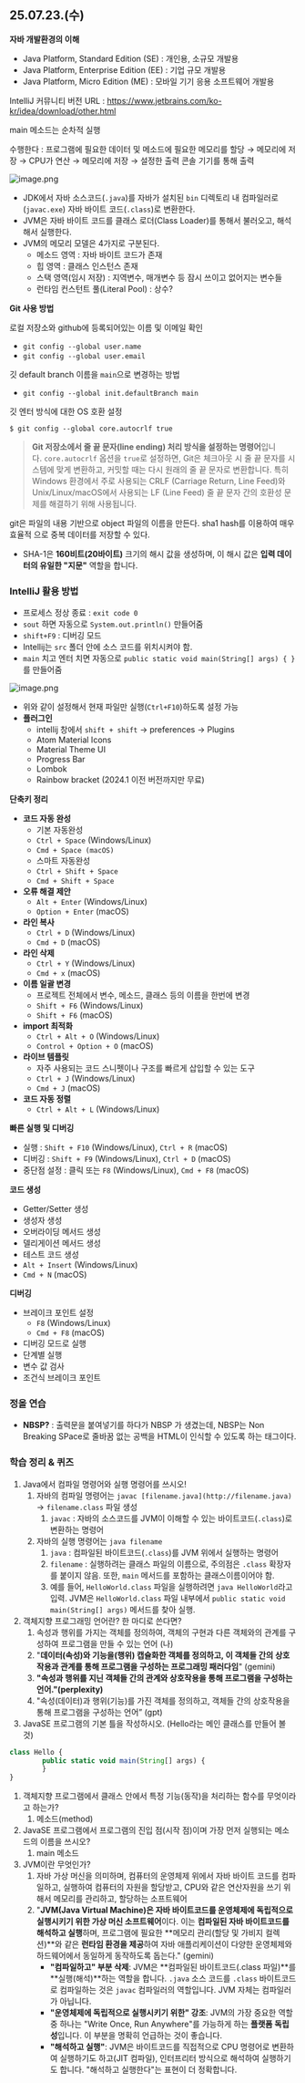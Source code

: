 ## 25.07.23.(수)

**자바 개발환경의 이해**

- Java Platform, Standard Edition (SE) : 개인용, 소규모 개발용
- Java Platform, Enterprise Edition (EE) : 기업 규모 개발용
- Java Platform, Micro Edition (ME) : 모바일 기기 응용 소프트웨어 개발용

IntelliJ 커뮤니티 버전 URL : https://www.jetbrains.com/ko-kr/idea/download/other.html

main 메소드는 순차적 실행

수행한다 : 프로그램에 필요한 데이터 및 메소드에 필요한 메모리를 할당 → 메모리에 저장 → CPU가 연산 → 메모리에 저장 → 설정한 출력 콘솔 기기를 통해 출력

![image.png](attachment:0604fb43-f83d-464e-b478-73315f5a0fd9:image.png)

- JDK에서 자바 소스코드(`.java`)를 자바가 설치된 `bin` 디렉토리 내 컴파일러로(`javac.exe`) 자바 바이트 코드(`.class`)로 변환한다.
- JVM은 자바 바이트 코드를 클래스 로더(Class Loader)를 통해서 불러오고, 해석해서 실행한다.
- JVM의 메모리 모델은 4가지로 구분된다.
    - 메소드 영역 : 자바 바이트 코드가 존재
    - 힙 영역 : 클래스 인스턴스 존재
    - 스택 영역(임시 저장) : 지역변수, 매개변수 등 잠시 쓰이고 없어지는 변수들
    - 런타임 컨스턴트 풀(Literal Pool) : 상수?

**Git 사용 방법**

로컬 저장소와 github에 등록되어있는 이름 및 이메일 확인

- `git config --global user.name`
- `git config --global user.email`

깃 default branch 이름을 `main`으로 변경하는 방법

- `git config --global init.defaultBranch main`

깃 엔터 방식에 대한 OS 호환 설정

`$ git config --global core.autocrlf true`

> **Git 저장소에서 줄 끝 문자(line ending) 처리 방식을 설정하는 명령어**입니다. `core.autocrlf` 옵션을 `true`로 설정하면, Git은 체크아웃 시 줄 끝 문자를 시스템에 맞게 변환하고, 커밋할 때는 다시 원래의 줄 끝 문자로 변환합니다. 특히 Windows 환경에서 주로 사용되는 CRLF (Carriage Return, Line Feed)와 Unix/Linux/macOS에서 사용되는 LF (Line Feed) 줄 끝 문자 간의 호환성 문제를 해결하기 위해 사용됩니다.
> 

git은 파일의 내용 기반으로 object 파일의 이름을 만든다. sha1 hash를 이용하여 매우 효율적
으로 중복 데이터를 저장할 수 있다.

- SHA-1은 **160비트(20바이트)** 크기의 해시 값을 생성하며, 이 해시 값은 **입력 데이터의 유일한 "지문"** 역할을 합니다.

### IntelliJ 활용 방법

- 프로세스 정상 종료 : `exit code 0`
- `sout` 하면 자동으로 `System.out.println()` 만들어줌
- `shift+F9` : 디버깅 모드
- Intellij는 `src` 폴더 안에 소스 코드를 위치시켜야 함.
- `main` 치고 엔터 치면 자동으로 `public static void main(String[] args) { }` 를 만들어줌

![image.png](attachment:5c44a11f-60b1-4edb-91d8-3d5a0aa80522:image.png)

- 위와 같이 설정해서 현재 파일만 실행(`Ctrl+F10`)하도록 설정 가능
- **플러그인**
    - intellij 창에서 `shift + shift` → preferences → Plugins
    - Atom Material Icons
    - Material Theme UI
    - Progress Bar
    - Lombok
    - Rainbow bracket (2024.1 이전 버전까지만 무료)

**단축키 정리**

- **코드 자동 완성**
    - 기본 자동완성
    - `Ctrl + Space` (Windows/Linux)
    - `Cmd + Space (macOS)`
    - 스마트 자동완성
    - `Ctrl + Shift + Space`
    - `Cmd + Shift + Space`
- **오류 해결 제안**
    - `Alt + Enter` (Windows/Linux)
    - `Option + Enter` (macOS)
- **라인 복사**
    - `Ctrl + D` (Windows/Linux)
    - `Cmd + D` (macOS)
- **라인 삭제**
    - `Ctrl + Y` (Windows/Linux)
    - `Cmd + x`  (macOS)
- **이름 일괄 변경**
    - 프로젝트 전체에서 변수, 메소드, 클래스 등의 이름을 한번에 변경
    - `Shift + F6` (Windows/Linux)
    - `Shift + F6` (macOS)
- **import 최적화**
    - `Ctrl + Alt + O` (Windows/Linux)
    - `Control + Option + O` (macOS)
- **라이브 템플릿**
    - 자주 사용되는 코드 스니펫이나 구조를 빠르게 삽입할 수 있는 도구
    - `Ctrl + J` (Windows/Linux)
    - `Cmd + J` (macOS)
- **코드 자동 정렬**
    - `Ctrl + Alt + L` (Windows/Linux)
    

**빠른 실행 및 디버깅**

- 실행 : `Shift + F10` (Windows/Linux), `Ctrl + R` (macOS)
- 디버깅 : `Shift + F9` (Windows/Linux), `Ctrl + D` (macOS)
- 중단점 설정 : 클릭 또는 `F8` (Windows/Linux), `Cmd + F8` (macOS)

**코드 생성**

- Getter/Setter 생성
- 생성자 생성
- 오버라이딩 메서드 생성
- 델리게이션 메서드 생성
- 테스트 코드 생성
- `Alt + Insert` (Windows/Linux)
- `Cmd + N` (macOS)

**디버깅**

- 브레이크 포인트 설정
    - `F8` (Windows/Linux)
    - `Cmd + F8` (macOS)
- 디버깅 모드로 실행
- 단계별 실행
- 변수 값 검사
- 조건식 브레이크 포인트

### 정올 연습

- **NBSP?** : 출력문을 붙여넣기를 하다가 NBSP 가 생겼는데, NBSP는 Non Breaking SPace로 줄바꿈 없는 공백을  HTML이 인식할 수 있도록 하는 태그이다.

### 학습 정리 & 퀴즈

1. Java에서 컴파일 명령어와 실행 명령어를 쓰시오!
    1. 자바의 컴파일 명령어는 `javac [filename.java](http://filename.java)` → `filename.class` 파일 생성
        1. `javac` : 자바의 소스코드를 JVM이 이해할 수 있는 바이트코드(`.class`)로 변환하는 명령어
    2. 자바의 실행 명령어는 `java filename` 
        1. `java` : 컴파일된 바이트코드(`.class`)를 JVM 위에서 실행하는 명령어
        2. `filename` : 실행하려는 클래스 파일의 이름으로, 주의점은 `.class` 확장자를 붙이지 않음. 또한, `main` 메서드를 포함하는 클래스이름이어야 함.
        3. 예를 들어, `HelloWorld.class` 파일을 실행하려면 `java HelloWorld`라고 입력. JVM은 `HelloWorld.class` 파일 내부에서 `public static void main(String[] args)` 메서드를 찾아 실행.
2. 객체지향 프로그래밍 언어란? 한 마디로 쓴다면? 
    1. 속성과 행위를 가지는 객체를 정의하여, 객체의 구현과 다른 객체와의 관계를 구성하여 프로그램을 만들 수 있는 언어 (나)
    2. "**데이터(속성)와 기능을(행위) 캡슐화한 객체를 정의하고, 이 객체들 간의 상호작용과 관계를 통해 프로그램을 구성하는 프로그래밍 패러다임**" (gemini)
    3. **"속성과 행위를 지닌 객체들 간의 관계와 상호작용을 통해 프로그램을 구성하는 언어."(perplexity)**
    4. "속성(데이터)과 행위(기능)를 가진 객체를 정의하고, 객체들 간의 상호작용을 통해 프로그램을 구성하는 언어” (gpt)
3. JavaSE 프로그램의 기본 틀을 작성하시오. (Hello라는 메인 클래스를 만들어 볼 것)

```jsx
class Hello {
		public static void main(String[] args) {
		}
}
```

1. 객체지향 프로그램에서 클래스 안에서 특정 기능(동작)을 처리하는 함수를 무엇이라고 하는가?
    1. 메소드(method)
2. JavaSE 프로그램에서 프로그램의 진입 점(시작 점)이며 가장 먼저 실행되는 메소드의 이름을 쓰시오?
    1. main 메소드
3. JVM이란 무엇인가?
    1. 자바 가상 머신을 의미하며, 컴퓨터의 운영체제 위에서 자바 바이트 코드를 컴파일하고, 실행하여 컴퓨터의 자원을 할당받고, CPU와 같은 연산자원을 쓰기 위해서 메모리를 관리하고, 할당하는 소프트웨어
    2. "**JVM(Java Virtual Machine)은 자바 바이트코드를 운영체제에 독립적으로 실행시키기 위한 가상 머신 소프트웨어**이다. 이는 **컴파일된 자바 바이트코드를 해석하고 실행**하며, 프로그램에 필요한 **메모리 관리(할당 및 가비지 컬렉션)**와 같은 **런타임 환경을 제공**하여 자바 애플리케이션이 다양한 운영체제와 하드웨어에서 동일하게 동작하도록 돕는다." (gemini)
        - **"컴파일하고" 부분 삭제**: JVM은 **컴파일된 바이트코드(.class 파일)**를 **실행(해석)**하는 역할을 합니다. `.java` 소스 코드를 `.class` 바이트코드로 컴파일하는 것은 `javac` 컴파일러의 역할입니다. JVM 자체는 컴파일러가 아닙니다.
        - **"운영체제에 독립적으로 실행시키기 위한" 강조**: JVM의 가장 중요한 역할 중 하나는 "Write Once, Run Anywhere"를 가능하게 하는 **플랫폼 독립성**입니다. 이 부분을 명확히 언급하는 것이 좋습니다.
        - **"해석하고 실행"**: JVM은 바이트코드를 직접적으로 CPU 명령어로 변환하여 실행하기도 하고(JIT 컴파일), 인터프리터 방식으로 해석하여 실행하기도 합니다. "해석하고 실행한다"는 표현이 더 정확합니다.